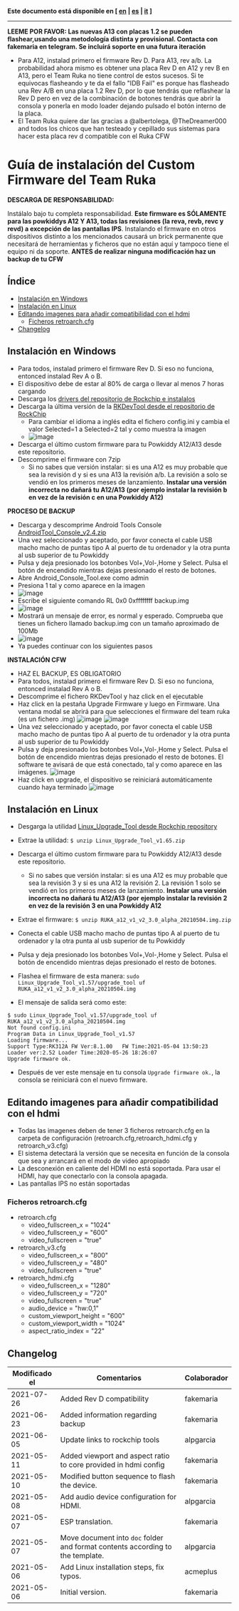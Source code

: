 **Este documento está disponible en [ [en](install.md) | [es](install_es.md) | [it](install_it.md) ]**

------


**LEEME POR FAVOR: Las nuevas A13 con placas 1.2 se pueden flashear,usando una metodología distinta y provisional. Contacta con fakemaria en telegram. Se incluirá soporte en una futura iteración**
* Para A12, instalad primero el firmware Rev D. Para A13, rev a/b. La probabilidad ahora mismo es obtener una placa Rev D en A12 y rev B en A13, pero el Team Ruka no tiene control de estos sucesos. Si te equivocas flasheando y te da el fallo "IDB Fail" es porque has flasheado una Rev A/B en una placa 1.2 Rev D, por lo que tendrás que reflashear la Rev D pero en vez de la combinación de botones tendrás que abrir la consola y ponerla en modo loader dejando pulsado el botón interno de la placa. 
* El Team Ruka quiere dar las gracias a @albertolega, @TheDreamer000 and todos los chicos que han testeado y cepillado sus sistemas para hacer esta placa rev d compatible con el Ruka CFW

# Guía de instalación del Custom Firmware del Team Ruka 

**DESCARGA DE RESPONSABILIDAD:**

Instálalo bajo tu completa responsabilidad. **Este firmware es SÓLAMENTE para las powkiddys A12 Y A13, todas las revisiones (la reva, revb, revc y revd) a excepción de las pantallas IPS**. Instalando el firmware en otros dispositivos distinto a los mencionados causará un brick permanente que necesitará de herramientas y ficheros que no están aquí y tampoco tiene el equipo ni da soporte. 
**ANTES de realizar ninguna modificación haz un backup de tu CFW**


## Índice

* [Instalación en Windows](#instalación-en-windows)
* [Instalación en Linux](#instalación-en-linux)
* [Editando imagenes para añadir compatibilidad con el hdmi](#editando-imagenes-para-añadir-compatibilidad-con-el-hdmi)
  - [Ficheros retroarch.cfg](#ficheros-retroarch.cfg)
* [Changelog](#changelog)

## Instalación en Windows

* Para todos, instalad primero el firmware Rev D. Si eso no funciona, entonced instalad Rev A o B. 
* El dispositivo debe de estar al 80% de carga o llevar al menos 7 horas cargando
* Descarga los [drivers del repositorio de Rockchip e instalalos](https://github.com/rockchip-linux/tools/raw/master/windows/DriverAssitant_v5.11.zip)
* Descarga la última versión de la [RKDevTool desde el repositorio de RockChip](https://github.com/rockchip-linux/tools/raw/master/windows/RKDevTool_Release_v2.84.zip)
  * Para cambiar el idioma a inglés edita el fichero config.ini y cambia el valor Selected=1 a Selected=2 tal y como muestra la imagen
  * ![image](https://user-images.githubusercontent.com/67930710/117533473-4bdfcc00-afed-11eb-8f3f-42ff76de7f36.png)
* Descarga el último custom firmware para tu Powkiddy A12/A13 desde este repositorio.
* Descomprime el firmware con 7zip
  * Si no sabes que versión instalar: si es una A12 es muy probable que sea la revisión d y si es una A13 la revisión a/b. La revisión a solo se vendió en los primeros meses de lanzamiento. **Instalar una versión incorrecta no dañará tu A12/A13 (por ejemplo instalar la revisión b en vez de la revisión c en una Powkiddy A12)**   

**PROCESO DE BACKUP**
* Descarga y descomprime Android Tools Console [AndroidTool_Console_v2.4.zip](https://github.com/rockchip-linux/tools/raw/master/windows/AndroidTool_Console_v2.4.zip)
* Una vez seleccionado y aceptado, por favor conecta el cable USB macho macho de puntas tipo A al puerto de tu ordenador y la otra punta al usb superior de tu Powkiddy
* Pulsa y deja presionado los botonbes  Vol+,Vol-,Home y Select. Pulsa el botón de encendido mientras dejas presionado el resto de botones.
* Abre Android_Console_Tool.exe como admin
* Presiona 1 tal y como aparece en la imagen 
 * ![image](https://user-images.githubusercontent.com/67930710/122982066-b92b9e80-d39a-11eb-954d-5a37ca561dd7.png)
* Escribe el siguiente comando RL 0x0 0xffffffff backup.img 
 * ![image](https://user-images.githubusercontent.com/67930710/122982706-7ae2af00-d39b-11eb-9898-4276a9ad0fd9.png)
* Mostrará un mensaje de error, es normal y esperado. Comprueba que tienes un fichero llamado backup.img con un tamaño aproximado de 100Mb 
 * ![image](https://user-images.githubusercontent.com/67930710/122982826-a1084f00-d39b-11eb-829e-717bf4b5fb02.png)
* Ya puedes continuar con los siguientes pasos

**INSTALACIÓN CFW**
* HAZ EL BACKUP, ES OBLIGATORIO
* Para todos, instalad primero el firmware Rev D. Si eso no funciona, entonced instalad Rev A o B.     
* Descomprime el fichero RKDevTool y haz click en el ejecutable
* Haz click en la pestaña Upgrade Firmware y luego en Firmware. Una ventana modal se abrirá para que selecciones el firmware del team ruka (es un fichero .img)
 ![image](https://user-images.githubusercontent.com/67930710/117165619-f07fc500-adc5-11eb-9441-e06df588ec70.png)
 ![image](https://user-images.githubusercontent.com/67930710/117165910-32107000-adc6-11eb-865f-fc88471f2cfb.png)
* Una vez seleccionado y aceptado, por favor conecta el cable USB macho macho de puntas tipo A al puerto de tu ordenador y la otra punta al usb superior de tu Powkiddy
* Pulsa y deja presionado los botonbes  Vol+,Vol-,Home y Select. Pulsa el botón de encendido mientras dejas presionado el resto de botones. El software te avisará de que está conectado, tal y como aparece en las imágenes.
![image](https://user-images.githubusercontent.com/67930710/117166647-da263900-adc6-11eb-9d1c-29bd802a3d48.png)
* Haz click en upgrade, el dispositivo se reiniciará automáticamente cuando haya terminado
 ![image](https://user-images.githubusercontent.com/67930710/117166887-135ea900-adc7-11eb-9b39-0c9b830b5968.png)

## Instalación en Linux

* Desgarga la utilidad [Linux_Upgrade_Tool desde Rockchip repository](https://github.com/rockchip-linux/tools/raw/master/linux/Linux_Upgrade_Tool/Linux_Upgrade_Tool_v1.65.zip)
* Extrae la utilidad: ```$ unzip Linux_Upgrade_Tool_v1.65.zip```
* Descarga el último custom firmware para tu Powkiddy A12/A13 desde este repositorio.
  * Si no sabes que versión instalar: si es una A12 es muy probable que sea la revisión 3 y si es una A12 la revisión 2. La revisión 1 solo se vendió en los primeros meses de lanzamiento. **Instalar una versión incorrecta no dañará tu A12/A13 (por ejemplo instalar la revisión 2 en vez de la revisión 3 en una Powkiddy A12**   
  
* Extrae el firmware: ```$ unzip RUKA_a12_v1_v2_3.0_alpha_20210504.img.zip```
* Conecta el cable USB macho macho de puntas tipo A al puerto de tu ordenador y la otra punta al usb superior de tu Powkiddy
* Pulsa y deja presionado los botonbes  Vol+,Vol-,Home y Select. Pulsa el botón de encendido mientras dejas presionado el resto de botones. 
* Flashea el firmware de esta manera: ```sudo Linux_Upgrade_Tool_v1.57/upgrade_tool uf RUKA_a12_v1_v2_3.0_alpha_20210504.img```
 * El mensaje de salida será como este:
 ```
 $ sudo Linux_Upgrade_Tool_v1.57/upgrade_tool uf RUKA_a12_v1_v2_3.0_alpha_20210504.img
Not found config.ini
Program Data in Linux_Upgrade_Tool_v1.57
Loading firmware...
Support Type:RK312A	FW Ver:8.1.00	FW Time:2021-05-04 13:50:23
Loader ver:2.52	Loader Time:2020-05-26 18:26:07
Upgrade firmware ok.
```
* Después de ver este mensaje en tu consola ```Upgrade firmware ok.```, la consola se reiniciará con el nuevo firmware.

## Editando imagenes para añadir compatibilidad con el hdmi

* Todas las imagenes deben de tener 3 ficheros retroarch.cfg en la carpeta de configuración (retroarch.cfg,retroarch_hdmi.cfg y retroarch_v3.cfg)
* El sistema detectará la versión que se necesita en función de la consola que sea y arrancará en el modo de video apropiado
* La desconexión en caliente del HDMI no está soportada. Para usar el HDMI, hay que conectarlo con la consola apagada.
* Las pantallas IPS no están soportadas

### Ficheros retroarch.cfg 

* retroarch.cfg
  * video_fullscreen_x = "1024"
  * video_fullscreen_y = "600"
  * video_fullscreen = "true"
* retroarch_v3.cfg
  * video_fullscreen_x = "800"
  * video_fullscreen_y = "480"
  * video_fullscreen = "true"
* retroarch_hdmi.cfg
  * video_fullscreen_x = "1280"
  * video_fullscreen_y = "720"
  * video_fullscreen = "true"
  * audio_device = "hw:0,1"
  * custom_viewport_height = "600"
  * custom_viewport_width = "1024"
  * aspect_ratio_index = "22"

## Changelog

| Modificado el | Comentarios | Colaborador |
| ------------- | ----------- | ----------- |
| 2021-07-26  | Added Rev D compatibility | fakemaria |
| 2021-06-23  | Added information regarding backup | fakemaria |
| 2021-06-05  | Update links to rockchip tools | alpgarcia |
| 2021-05-11  | Added viewport and aspect ratio to core provided in hdmi config | fakemaria |
| 2021-05-10  | Modified button sequence to flash the device. | fakemaria |
| 2021-05-08  | Add audio device configuration for HDMI. | alpgarcia |
| 2021-05-07  | ESP translation. | fakemaria |
| 2021-05-07  | Move document into `doc` folder and format contents according to the template. | alpgarcia |
| 2021-05-06  | Add Linux installation steps, fix typos. | acmeplus |
| 2021-05-06  | Initial version. | fakemaria |
